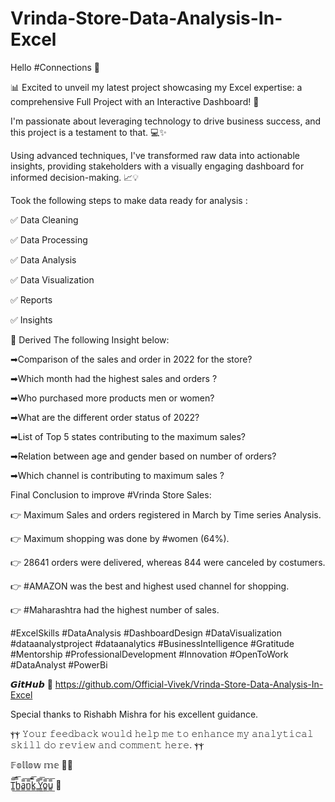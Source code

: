 # Vrinda-Store-Data-Analysis-In-Excel
Hello #Connections 👋

📊 Excited to unveil my latest project showcasing my Excel expertise: a comprehensive Full Project with an Interactive Dashboard! 🚀

I'm passionate about leveraging technology to drive business success, and this project is a testament to that. 💻✨

Using advanced techniques, I've transformed raw data into actionable insights, providing stakeholders with a visually engaging dashboard for informed decision-making. 📈💡

Took the following steps to make data ready for analysis :

✅ Data Cleaning

✅ Data Processing

✅ Data Analysis

✅ Data Visualization

✅ Reports

✅ Insights

📢 Derived The following Insight below:

➡Comparison of the sales and order in 2022 for the store?

➡Which month had the highest sales and orders ?

➡Who purchased more products men or women?

➡What are the different order status of 2022?

➡List of Top 5 states contributing to the maximum sales?

➡Relation between age and gender based on number of orders?

➡Which channel is contributing to maximum sales ?

Final Conclusion to improve #Vrinda Store Sales:

👉 Maximum Sales and orders registered in March by Time series Analysis.

👉 Maximum shopping was done by #women (64%).

👉 28641 orders were delivered, whereas 844 were canceled by costumers.

👉 #AMAZON was the best and highest used channel for shopping.

👉 #Maharashtra had the highest number of sales.

#ExcelSkills #DataAnalysis #DashboardDesign #DataVisualization #dataanalystproject #dataanalytics #BusinessIntelligence #Gratitude #Mentorship #ProfessionalDevelopment #Innovation #OpenToWork #DataAnalyst #PowerBi

𝙂𝙞𝙩𝙃𝙪𝙗 🎯 https://github.com/Official-Vivek/Vrinda-Store-Data-Analysis-In-Excel

Special thanks to Rishabh Mishra for his excellent guidance.

ⲯⲯ 𝚈𝚘𝚞𝚛 𝚏𝚎𝚎𝚍𝚋𝚊𝚌𝚔 𝚠𝚘𝚞𝚕𝚍 𝚑𝚎𝚕𝚙 𝚖𝚎 𝚝𝚘 𝚎𝚗𝚑𝚊𝚗𝚌𝚎 𝚖𝚢 𝚊𝚗𝚊𝚕𝚢𝚝𝚒𝚌𝚊𝚕 𝚜𝚔𝚒𝚕𝚕 𝚍𝚘 𝚛𝚎𝚟𝚒𝚎𝚠 𝚊𝚗𝚍 𝚌𝚘𝚖𝚖𝚎𝚗𝚝 𝚑𝚎𝚛𝚎. ⲯⲯ

𝔽𝕠𝕝𝕝𝕠𝕨 𝕞𝕖 👨‍⚖️

T̳̿͟͞h̳̿͟͞a̳̿͟͞n̳̿͟͞k̳̿͟͞ ̳̿͟͞Y̳̿͟͞o̳̿͟͞u̳̿͟͞ 🙏
